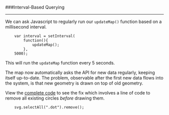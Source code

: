 ###Interval-Based Querying

---

We can ask Javascript to regularly run our `updateMap()` function based on a millisecond interval.

```
	var interval = setInterval(
		function(){
			updateMap();
		},
	5000);
```

This will run the `updateMap` function every 5 seconds.

The map now automatically asks the API for new data regularly, keeping itself up-to-date. The problem, observable after the first new data flows into the system, is that new geometry is drawn on top of old geometry.

View the [complete code](complete.md) to see the fix which involves a line of code to remove all existing circles *before* drawing them. 

```
	svg.selectAll(".dot").remove();
```
